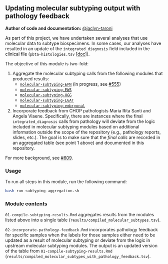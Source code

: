 ## Updating molecular subtyping output with pathology feedback

**Author of code and documentation:** [@jaclyn-taroni](https://github.com/jaclyn-taroni)

As part of this project, we have undertaken several analyses that use molecular data to subtype biospecimens. 
In some cases, our analyses have resulted in an update of the `integrated_diagnosis` field included in the clinical file (`pbta-histologies.tsv` [[doc](https://github.com/AlexsLemonade/OpenPBTA-analysis/blob/master/doc/data-formats.md#data-caveats)]).

The objective of this module is two-fold:

1. Aggregate the molecular subtyping calls from the following modules that produced results:
   * [`molecular-subtyping-EPN`](https://github.com/jaclyn-taroni/OpenPBTA-analysis/tree/645-pathology-feedback/analyses/molecular-subtyping-EPN) (in progress, see [#555](https://github.com/AlexsLemonade/OpenPBTA-analysis/pull/555))
   * [`molecular-subtyping-EWS`](https://github.com/jaclyn-taroni/OpenPBTA-analysis/tree/645-pathology-feedback/analyses/molecular-subtyping-EWS)
   * [`molecular-subtyping-HGG`](https://github.com/jaclyn-taroni/OpenPBTA-analysis/tree/645-pathology-feedback/analyses/molecular-subtyping-HGG)
   * [`molecular-subtyping-LGAT`](https://github.com/jaclyn-taroni/OpenPBTA-analysis/tree/645-pathology-feedback/analyses/molecular-subtyping-LGAT)
   * [`molecular-subtyping-embryonal`](https://github.com/jaclyn-taroni/OpenPBTA-analysis/tree/645-pathology-feedback/analyses/molecular-subtyping-embryonal)
2. Incorporate feedback from CHOP pathologists Maria Rita Santi and Angela Viaene. 
Specifically, there are instances where the final `integrated_diagnosis` calls from pathology will deviate from the logic included in molecular subtyping modules based on additional information outside the scope of the repository (e.g., pathology reports, slides, etc.). 
The goal is to make sure that the _final calls_ are recorded in an aggregated table (see point 1 above) and documented in this repository.

For more background, see [#609](https://github.com/AlexsLemonade/OpenPBTA-analysis/issues/609).

### Usage

To run all steps in this module, run the following command:

```sh
bash run-subtyping-aggregation.sh
```

### Module contents

`01-compile-subtyping-results.Rmd` aggregates results from the modules listed above into a single table (`results/compiled_molecular_subtypes.tsv`).

`02-incorporate-pathology-feedback.Rmd` incorporates pathology feedback for specific samples when the labels for those samples either need to be updated as a result of molecular subtyping or deviate from the logic in upstream molecular subtyping modules. 
The output is an updated version of the table from `01-compile-subtyping-results.Rmd` (`results/compiled_molecular_subtypes_with_pathology_feedback.tsv`).